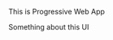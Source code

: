 <p> This is Progressive Web App <p>
<p> Something about this UI </p>
<!-- <img src = "https://raw.githubusercontent.com/epitchi/spotify_ui/master/doneImageApp.png" /> -->